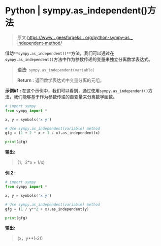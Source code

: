 # Python | sympy.as_independent()方法

> 原文:[https://www . geesforgeks . org/python-sympy-as _ independent-method/](https://www.geeksforgeeks.org/python-sympy-as_independent-method/)

借助`**sympy.as_independent()**`方法，我们可以通过在`sympy.as_independent()`方法中作为参数传递的变量来独立分离数学表达式。

> **语法:** `sympy.as_independent(variable)`
> 
> **Return :** 返回数学表达式中变量分离的元组。

**示例#1 :**
在这个示例中，我们可以看到，通过使用`sympy.as_independent()`方法，我们能够基于作为参数传递的自变量来分离数学函数。

```py
# import sympy
from sympy import * 

x, y = symbols('x y')

# Use sympy.as_independent(variable) method
gfg = (1 + 2 * x + 1 / x).as_independent(x)

print(gfg)
```

**输出:**

> (1，2*x + 1/x)

**例 2 :**

```py
# import sympy
from sympy import * 

x, y = symbols('x y')

# Use sympy.as_independent(variable) method
gfg = (1 / y**2 + x).as_independent(y)

print(gfg)
```

**输出:**

> (x，y**(-2))